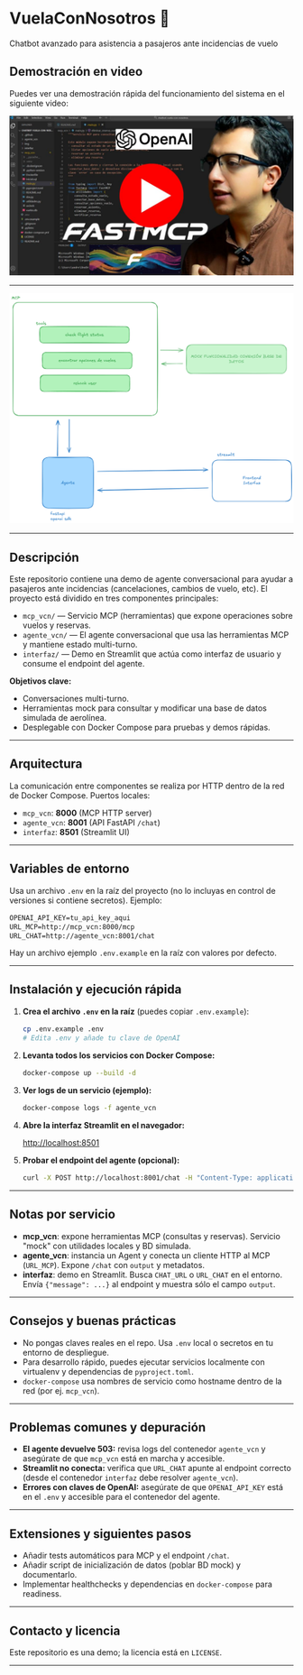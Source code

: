 
# VuelaConNosotros 🚀

Chatbot avanzado para asistencia a pasajeros ante incidencias de vuelo

## Demostración en video

Puedes ver una demostración rápida del funcionamiento del sistema en el siguiente video:

<p align="center">
	<a href="https://youtu.be/KGL0nZnaZ8o" target="_blank">
		<img src="img/portada.jpg" alt="Demo video" width="600"/>
	</a>
</p>



---

<p align="center">
	<img src="img/arquitectura.png" alt="Diagrama de arquitectura" width="600"/>
</p>

---

## Descripción

Este repositorio contiene una demo de agente conversacional para ayudar a pasajeros ante incidencias (cancelaciones, cambios de vuelo, etc). El proyecto está dividido en tres componentes principales:

- `mcp_vcn/` — Servicio MCP (herramientas) que expone operaciones sobre vuelos y reservas.
- `agente_vcn/` — El agente conversacional que usa las herramientas MCP y mantiene estado multi-turno.
- `interfaz/` — Demo en Streamlit que actúa como interfaz de usuario y consume el endpoint del agente.

**Objetivos clave:**
- Conversaciones multi-turno.
- Herramientas mock para consultar y modificar una base de datos simulada de aerolínea.
- Desplegable con Docker Compose para pruebas y demos rápidas.

---

## Arquitectura

La comunicación entre componentes se realiza por HTTP dentro de la red de Docker Compose. Puertos locales:

- `mcp_vcn`: **8000** (MCP HTTP server)
- `agente_vcn`: **8001** (API FastAPI `/chat`)
- `interfaz`: **8501** (Streamlit UI)

---


## Variables de entorno

Usa un archivo `.env` en la raíz del proyecto (no lo incluyas en control de versiones si contiene secretos). Ejemplo:

```env
OPENAI_API_KEY=tu_api_key_aqui
URL_MCP=http://mcp_vcn:8000/mcp
URL_CHAT=http://agente_vcn:8001/chat
```

Hay un archivo ejemplo `.env.example` en la raíz con valores por defecto.

---

## Instalación y ejecución rápida

1. **Crea el archivo `.env` en la raíz** (puedes copiar `.env.example`):

	```sh
	cp .env.example .env
	# Edita .env y añade tu clave de OpenAI
	```

2. **Levanta todos los servicios con Docker Compose:**

	```sh
	docker-compose up --build -d
	```

3. **Ver logs de un servicio (ejemplo):**

	```sh
	docker-compose logs -f agente_vcn
	```

4. **Abre la interfaz Streamlit en el navegador:**

	[http://localhost:8501](http://localhost:8501)

5. **Probar el endpoint del agente (opcional):**

	```sh
	curl -X POST http://localhost:8001/chat -H "Content-Type: application/json" -d '{"message": "Hola"}'
	```

---

## Notas por servicio

- **mcp_vcn**: expone herramientas MCP (consultas y reservas). Servicio "mock" con utilidades locales y BD simulada.
- **agente_vcn**: instancia un Agent y conecta un cliente HTTP al MCP (`URL_MCP`). Expone `/chat` con `output` y metadatos.
- **interfaz**: demo en Streamlit. Busca `CHAT_URL` o `URL_CHAT` en el entorno. Envía `{"message": ...}` al endpoint y muestra sólo el campo `output`.

---

## Consejos y buenas prácticas

- No pongas claves reales en el repo. Usa `.env` local o secretos en tu entorno de despliegue.
- Para desarrollo rápido, puedes ejecutar servicios localmente con virtualenv y dependencias de `pyproject.toml`.
- `docker-compose` usa nombres de servicio como hostname dentro de la red (por ej. `mcp_vcn`).

---

## Problemas comunes y depuración

- **El agente devuelve 503:** revisa logs del contenedor `agente_vcn` y asegúrate de que `mcp_vcn` está en marcha y accesible.
- **Streamlit no conecta:** verifica que `URL_CHAT` apunte al endpoint correcto (desde el contenedor `interfaz` debe resolver `agente_vcn`).
- **Errores con claves de OpenAI:** asegúrate de que `OPENAI_API_KEY` está en el `.env` y accesible para el contenedor del agente.

---

## Extensiones y siguientes pasos

- Añadir tests automáticos para MCP y el endpoint `/chat`.
- Añadir script de inicialización de datos (poblar BD mock) y documentarlo.
- Implementar healthchecks y dependencias en `docker-compose` para readiness.

---
## Contacto y licencia

Este repositorio es una demo; la licencia está en `LICENSE`.

---



